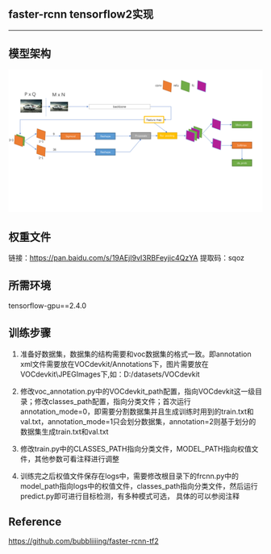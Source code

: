 ## faster-rcnn tensorflow2实现
---
## 模型架构
![image](https://github.com/talhuam/faster-rcnn-tf2/blob/main/faster-rcnn-structure.png)

## 权重文件
链接：https://pan.baidu.com/s/19AEjI9vI3RBFeyjic4QzYA 
提取码：sqoz

## 所需环境
tensorflow-gpu==2.4.0

## 训练步骤
1. 准备好数据集，数据集的结构需要和voc数据集的格式一致。即annotation xml文件需要放在VOCdevkit/Annotations下，图片需要放在VOCdevkit\JPEGImages下,如：D:/datasets/VOCdevkit  
  
2. 修改voc_annotation.py中的VOCdevkit_path配置，指向VOCdevkit这一级目录；修改classes_path配置，指向分类文件；首次运行annotation_mode=0，即需要分割数据集并且生成训练时用到的train.txt和val.txt，annotation_mode=1只会划分数据集，annotation=2则基于划分的数据集生成train.txt和val.txt  
  
3. 修改train.py中的CLASSES_PATH指向分类文件，MODEL_PATH指向权值文件，其他参数可看注释进行调整  
  
4. 训练完之后权值文件保存在logs中，需要修改根目录下的frcnn.py中的model_path指向logs中的权值文件，classes_path指向分类文件，然后运行predict.py即可进行目标检测，有多种模式可选，
具体的可以参阅注释

## Reference
https://github.com/bubbliiiing/faster-rcnn-tf2
